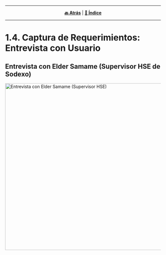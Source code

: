 <hr>
<div align="center">
 
[**🔙 Atrás**](../1.3/1.3.md) | [**📜 Índice**](../../README.md)

</div>
<hr>

# 1.4. Captura de Requerimientos: Entrevista con Usuario

## Entrevista con Elder Samame (Supervisor HSE de Sodexo)

<a href="http://www.youtube.com/watch?feature=player_embedded&v=ICjY4WoXBr8" target="_blank"><img src="http://img.youtube.com/vi/ICjY4WoXBr8/0.jpg" 
alt="Entrevista con Elder Samame (Supervisor HSE)" width="720" height="540" border="0" /></a>